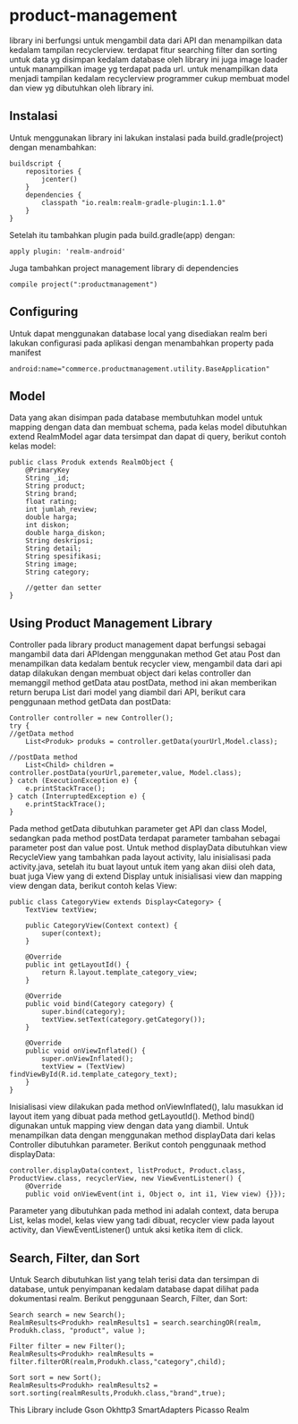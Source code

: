 # product-management
library ini berfungsi untuk mengambil data dari API dan menampilkan data kedalam tampilan recyclerview. terdapat fitur searching filter dan sorting untuk data yg disimpan kedalam database oleh library ini juga image loader untuk manampilkan image yg terdapat pada url. untuk menampilkan data menjadi tampilan kedalam recyclerview programmer cukup membuat model dan view yg dibutuhkan oleh library ini.

Instalasi
---------
Untuk menggunakan library ini lakukan instalasi pada build.gradle(project) dengan menambahkan:
```
buildscript {
    repositories {
        jcenter()
    }
    dependencies {
        classpath "io.realm:realm-gradle-plugin:1.1.0"
    }
}
```
Setelah itu tambahkan plugin pada build.gradle(app) dengan:
```
apply plugin: 'realm-android'
```
Juga tambahkan project management library di dependencies
```
compile project(":productmanagement")
```

Configuring
-----------
Untuk dapat menggunakan database local yang disediakan realm beri lakukan configurasi pada aplikasi dengan menambahkan property pada manifest
```
android:name="commerce.productmanagement.utility.BaseApplication"
```

Model
-----
Data yang akan disimpan pada database membutuhkan model untuk mapping dengan data dan membuat schema, pada kelas model dibutuhkan extend RealmModel agar data tersimpat dan dapat di query, berikut contoh kelas model:
```
public class Produk extends RealmObject {
    @PrimaryKey
    String _id;
    String product;
    String brand;
    float rating;
    int jumlah_review;
    double harga;
    int diskon;
    double harga_diskon;
    String deskripsi;
    String detail;
    String spesifikasi;
    String image;
    String category;
    
    //getter dan setter
}
```

Using Product Management Library
--------------------------------
Controller pada library product management dapat berfungsi sebagai mangambil data dari APIdengan menggunakan method Get atau Post dan menampilkan data kedalam bentuk recycler view, mengambil data dari api datap dilakukan dengan membuat object dari kelas controller dan memanggil method getData atau postData, method ini akan memberikan return berupa List dari model yang diambil dari API, berikut cara penggunaan method getData dan postData:
```
Controller controller = new Controller();
try {
//getData method
    List<Produk> produks = controller.getData(yourUrl,Model.class);
            
//postData method
    List<Child> children = controller.postData(yourUrl,paremeter,value, Model.class);
} catch (ExecutionException e) {
    e.printStackTrace();
} catch (InterruptedException e) {
    e.printStackTrace();
}
```
Pada method getData dibutuhkan parameter get API dan class Model, sedangkan pada method postData terdapat parameter tambahan sebagai parameter post dan value post.
Untuk method displayData dibutuhkan view RecycleView yang tambahkan pada layout activity, lalu inisialisasi pada activity.java, setelah itu buat layout untuk item yang akan diisi oleh data, buat juga View yang di extend Display<E> untuk inisialisasi view dan mapping view dengan data, berikut contoh kelas View:
```
public class CategoryView extends Display<Category> {
    TextView textView;

    public CategoryView(Context context) {
        super(context);
    }

    @Override
    public int getLayoutId() {
        return R.layout.template_category_view;
    }

    @Override
    public void bind(Category category) {
        super.bind(category);
        textView.setText(category.getCategory());
    }

    @Override
    public void onViewInflated() {
        super.onViewInflated();
        textView = (TextView) findViewById(R.id.template_category_text);
    }
}
```
Inisialisasi view dilakukan pada method onViewInflated(), lalu masukkan id layout item yang dibuat pada method getLayoutId(). Method bind() digunakan untuk mapping view dengan data yang diambil.
Untuk menampilkan data dengan menggunakan method displayData dari kelas Controller dibutuhkan parameter. Berikut contoh penggunaak method displayData:
```
controller.displayData(context, listProduct, Product.class, ProductView.class, recyclerView, new ViewEventListener() {
    @Override
    public void onViewEvent(int i, Object o, int i1, View view) {}});
```
Parameter yang dibutuhkan pada method ini adalah context, data berupa List, kelas model, kelas view yang tadi dibuat, recycler view pada layout activity, dan ViewEventListener() untuk aksi ketika item di click.

Search, Filter, dan Sort
------------------------
Untuk Search dibutuhkan list yang telah terisi data dan tersimpan di database, untuk penyimpanan kedalam database dapat dilihat pada dokumentasi realm. Berikut penggunaan Search, Filter, dan Sort:
```
Search search = new Search();
RealmResults<Produkh> realmResults1 = search.searchingOR(realm, Produkh.class, "product", value );
```
```
Filter filter = new Filter();
RealmResults<Produkh> realmResults = filter.filterOR(realm,Produkh.class,"category",child);
```
```
Sort sort = new Sort();
RealmResults<Produkh> realmResults2 = sort.sorting(realmResults,Produkh.class,"brand",true);
```

This Library include
Gson
Okhttp3
SmartAdapters
Picasso
Realm
